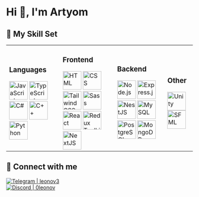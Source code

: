 <h1>Hi 👋, I'm Artyom</h1>

<section>
  <h2>💪 My Skill Set</h2>

  <table>
  <td>
    <h3>Languages</h3>
    <div>
      <img src="https://profilinator.rishav.dev/skills-assets/javascript-original.svg" alt="JavaScript" height="50" />  
      <img src="https://profilinator.rishav.dev/skills-assets/typescript-original.svg" alt="TypeScript" height="50" />
      <img src="https://upload.wikimedia.org/wikipedia/commons/thumb/b/bd/Logo_C_sharp.svg/1200px-Logo_C_sharp.svg.png" alt="C#" height="50" />
      <img src="https://upload.wikimedia.org/wikipedia/commons/thumb/1/18/ISO_C%2B%2B_Logo.svg/800px-ISO_C%2B%2B_Logo.svg.png" alt="C++" height="50" />
      <img src="https://upload.wikimedia.org/wikipedia/commons/thumb/c/c3/Python-logo-notext.svg/800px-Python-logo-notext.svg.png" alt="Python" height="50" />
    </div>
  </td>

  <td>
    <h3>Frontend</h3>
    <div> 
      <img src="https://profilinator.rishav.dev/skills-assets/html5-original-wordmark.svg" alt="HTML" height="50" />
      <img src="https://profilinator.rishav.dev/skills-assets/css3-original-wordmark.svg" alt="CSS" height="50" />
      <img src="https://profilinator.rishav.dev/skills-assets/tailwindcss.svg" alt="Tailwind CSS" height="50" />
      <img src="https://profilinator.rishav.dev/skills-assets/sass-original.svg" alt="Sass" height="50" />
      <img src="https://profilinator.rishav.dev/skills-assets/react-original-wordmark.svg" alt="React" height="50" />
      <img src="https://profilinator.rishav.dev/skills-assets/redux-original.svg" alt="Redux Toolkit" height="50" />
      <img src="https://profilinator.rishav.dev/skills-assets/nextjs.png" alt="NextJS" height="50" />
    </div>
  </td>

  <td>
    <h3>Backend</h3>
    <div>
      <img src="https://profilinator.rishav.dev/skills-assets/nodejs-original-wordmark.svg" alt="Node.js" height="50" />
      <img src="https://profilinator.rishav.dev/skills-assets/express-original-wordmark.svg" alt="Express.js" height="50" />  
      <img src="https://docs.nestjs.com/assets/logo-small.svg" alt="NestJS" height="50" />
      <img src="https://upload.wikimedia.org/wikipedia/ru/d/d3/Mysql.png" alt="MySQL" height="50" />
      <img src="https://upload.wikimedia.org/wikipedia/commons/2/29/Postgresql_elephant.svg" alt="PostgreSQL" height="50" />
      <img src="https://profilinator.rishav.dev/skills-assets/mongodb-original-wordmark.svg" alt="MongoDB" height="50" /> 
    </div>
  </td>

  <td>
    <h3>Other</h3>
    <div>
      <img src="https://companieslogo.com/img/orig/U-ea48bc1d.png?t=1634728034" alt="Unity" height="50" />
      <img src="https://upload.wikimedia.org/wikipedia/commons/thumb/a/a0/SFML_Logo.svg/2048px-SFML_Logo.svg.png" alt="SFML" height="50" />  
    </div>
  </td>
  </table>
</section>

<section>
  <h2>💬 Connect with me</h2>

  <div>
    <a href="https://t.me/leonov3" target="_blank">
      <img src="https://img.shields.io/static/v1?label=Telegram&message=leonov3&color=87CEFA" alt="Telegram | leonov3"/>
    </a>
  </div>

  <div>
    <a href="https://discordapp.com/users/679382952945385473" target="_blank">
      <img src="https://img.shields.io/badge/Discord-0leonov-blue" alt="Discord | 0leonov"/>
    </a>
  </div>
</section>
